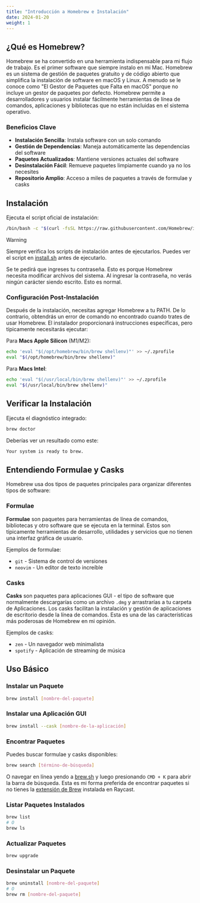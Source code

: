 ```yaml
---
title: "Introducción a Homebrew e Instalación"
date: 2024-01-20
weight: 1
---
```


## ¿Qué es Homebrew?

Homebrew se ha convertido en una herramienta indispensable para mi flujo de trabajo. Es el primer software que siempre instalo en mi Mac. Homebrew es un sistema de gestión de paquetes gratuito y de código abierto que simplifica la instalación de software en macOS y Linux. A menudo se le conoce como "El Gestor de Paquetes que Falta en macOS" porque no incluye un gestor de paquetes por defecto.
Homebrew permite a desarrolladores y usuarios instalar fácilmente herramientas de línea de comandos, aplicaciones y bibliotecas que no están incluidas en el sistema operativo.

### Beneficios Clave

- **Instalación Sencilla**: Instala software con un solo comando
- **Gestión de Dependencias**: Maneja automáticamente las dependencias del software
- **Paquetes Actualizados**: Mantiene versiones actuales del software
- **Desinstalación Fácil**: Remueve paquetes limpiamente cuando ya no los necesites
- **Repositorio Amplio**: Acceso a miles de paquetes a través de formulae y casks

## Instalación

Ejecuta el script oficial de instalación:

```bash
/bin/bash -c "$(curl -fsSL https://raw.githubusercontent.com/Homebrew/install/HEAD/install.sh)"
```

> [!WARNING]
> Siempre verifica los scripts de instalación antes de ejecutarlos. Puedes ver el script en [install.sh](https://github.com/Homebrew/install/blob/main/install.sh) antes de ejecutarlo.

Se te pedirá que ingreses tu contraseña. Esto es porque Homebrew necesita modificar archivos del sistema. Al ingresar la contraseña, no verás ningún carácter siendo escrito. Esto es normal.

### Configuración Post-Instalación

Después de la instalación, necesitas agregar Homebrew a tu PATH. De lo contrario, obtendrás un error de comando no encontrado cuando trates de usar Homebrew. El instalador proporcionará instrucciones específicas, pero típicamente necesitarás ejecutar:

Para **Macs Apple Silicon** (M1/M2):
```bash
echo 'eval "$(/opt/homebrew/bin/brew shellenv)"' >> ~/.zprofile
eval "$(/opt/homebrew/bin/brew shellenv)"
```

Para **Macs Intel**:
```bash
echo 'eval "$(/usr/local/bin/brew shellenv)"' >> ~/.zprofile
eval "$(/usr/local/bin/brew shellenv)"
```

## Verificar la Instalación

Ejecuta el diagnóstico integrado:

```bash
brew doctor
```

Deberías ver un resultado como este:
```bash
Your system is ready to brew.
```

## Entendiendo Formulae y Casks

Homebrew usa dos tipos de paquetes principales para organizar diferentes tipos de software:

### Formulae
**Formulae** son paquetes para herramientas de línea de comandos, bibliotecas y otro software que se ejecuta en la terminal. Estos son típicamente herramientas de desarrollo, utilidades y servicios que no tienen una interfaz gráfica de usuario.

Ejemplos de formulae:
- `git` - Sistema de control de versiones
- `neovim` - Un editor de texto increíble

### Casks
**Casks** son paquetes para aplicaciones GUI - el tipo de software que normalmente descargarías como un archivo `.dmg` y arrastrarías a tu carpeta de Aplicaciones. Los casks facilitan la instalación y gestión de aplicaciones de escritorio desde la línea de comandos. Esta es una de las características más poderosas de Homebrew en mi opinión.

Ejemplos de casks:
- `zen` - Un navegador web minimalista
- `spotify` - Aplicación de streaming de música

## Uso Básico

### Instalar un Paquete

```bash
brew install [nombre-del-paquete]
```

### Instalar una Aplicación GUI

```bash
brew install --cask [nombre-de-la-aplicación]
```

### Encontrar Paquetes

Puedes buscar formulae y casks disponibles:
```bash
brew search [término-de-búsqueda]
```

O navegar en línea yendo a [brew.sh](https://brew.sh) y luego presionando `CMD + K` para abrir la barra de búsqueda. Esta es mi forma preferida de encontrar paquetes si no tienes la [extensión de Brew](https://www.raycast.com/nhojb/brew) instalada en Raycast.

### Listar Paquetes Instalados

```bash
brew list
# O
brew ls
```

### Actualizar Paquetes

```bash
brew upgrade
```

### Desinstalar un Paquete

```bash
brew uninstall [nombre-del-paquete]
# O
brew rm [nombre-del-paquete]
``` 